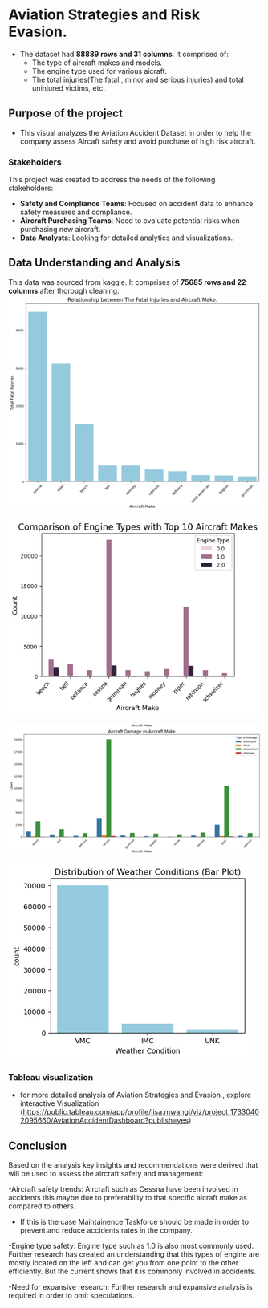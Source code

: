 # Aviation Strategies and Risk Evasion.
- The dataset had **88889 rows and 31 columns**. It comprised of:
    - The type of aircraft makes and models.
    - The engine type used for various aicraft. 
    - The total injuries(The fatal , minor and serious injuries) and total uninjured victims, etc.
## Purpose of the project
- This visual analyzes the Aviation Accident Dataset in order to help the company assess Aircaft safety and avoid purchase of high risk aircraft.
### Stakeholders
This project was created to address the needs of the following stakeholders:
- **Safety and Compliance Teams**: Focused on accident data to enhance safety measures and compliance.
- **Aircraft Purchasing Teams**: Need to evaluate potential risks when purchasing new aircraft.
- **Data Analysts**: Looking for detailed analytics and visualizations.

## Data Understanding and Analysis
This data was sourced from kaggle. It comprises of **75685 rows and 22 columns** after thorough cleaning.
![alt text](download.png)

![alt text](download-1.png)

![alt text](image.png)

![alt text](download-2.png)
### Tableau visualization
- for more detailed analysis of Aviation Strategies and Evasion , explore interactive Visualization
(https://public.tableau.com/app/profile/lisa.mwangi/viz/project_17330402095660/AviationAccidentDashboard?publish=yes)

## Conclusion
Based on the analysis key insights and recommendations were derived that will be used to assess the aircraft safety and management:

-Aircraft safety trends: Aircraft such as Cessna have been involved in accidents this maybe due to preferability to that specific aicraft make as compared to others. 
  - If this is the case Maintainence Taskforce should be made in order to prevent and reduce accidents rates in the company.

-Engine type safety: Engine type such as 1.0 is also most commonly used. Further research has created an understanding that this types of engine are mostly located on the left and can get you from one point to the other efficiently. But the current shows that it is commonly involved in accidents.

-Need for expansive research: Further research and expansive analysis is required in order to omit speculations.
